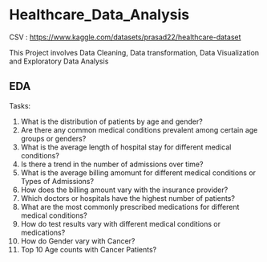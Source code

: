 # Healthcare_Data_Analysis 

CSV : https://www.kaggle.com/datasets/prasad22/healthcare-dataset

This Project involves Data Cleaning, Data transformation, Data Visualization and Exploratory Data Analysis
## EDA
Tasks:
1.  What is the distribution of patients by age and gender?
2.  Are there any common medical conditions prevalent among certain age groups or genders?
3.  What is the average length of hospital stay for different medical conditions?
4.  Is there a trend in the number of admissions over time?
5.  What is the average billing amomunt for different medical conditions or Types of Admissions?
6.  How does the billing amount vary with the insurance provider?
7.  Which doctors or hospitals have the highest number of patients?
8.  What are the most commonly prescribed medications for different medical conditions?
9.   How do test results vary with different medical conditions or medications?
10.   How do Gender vary with Cancer?
11.   Top 10 Age counts with Cancer Patients?

